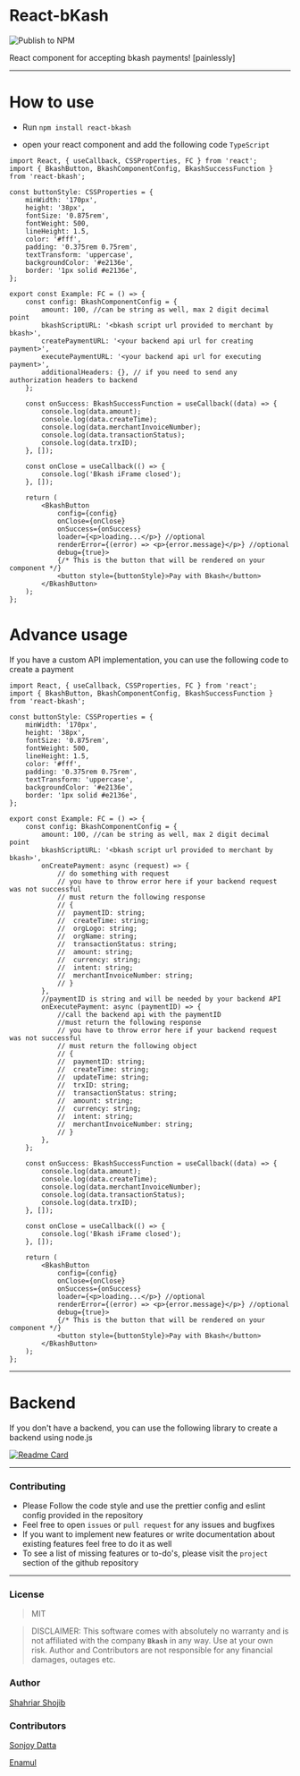 # React-bKash

![Publish to NPM](https://github.com/shahriar-shojib/React-bKash/workflows/Publish%20to%20NPM%20and%20Github%20Packages/badge.svg)

React component for accepting bkash payments! [painlessly]

---

# How to use

- Run `npm install react-bkash`

- open your react component and add the following code `TypeScript`

```tsx
import React, { useCallback, CSSProperties, FC } from 'react';
import { BkashButton, BkashComponentConfig, BkashSuccessFunction } from 'react-bkash';

const buttonStyle: CSSProperties = {
	minWidth: '170px',
	height: '38px',
	fontSize: '0.875rem',
	fontWeight: 500,
	lineHeight: 1.5,
	color: '#fff',
	padding: '0.375rem 0.75rem',
	textTransform: 'uppercase',
	backgroundColor: '#e2136e',
	border: '1px solid #e2136e',
};

export const Example: FC = () => {
	const config: BkashComponentConfig = {
		amount: 100, //can be string as well, max 2 digit decimal point
		bkashScriptURL: '<bkash script url provided to merchant by bkash>',
		createPaymentURL: '<your backend api url for creating payment>',
		executePaymentURL: '<your backend api url for executing payment>',
		additionalHeaders: {}, // if you need to send any authorization headers to backend
	};

	const onSuccess: BkashSuccessFunction = useCallback((data) => {
		console.log(data.amount);
		console.log(data.createTime);
		console.log(data.merchantInvoiceNumber);
		console.log(data.transactionStatus);
		console.log(data.trxID);
	}, []);

	const onClose = useCallback(() => {
		console.log('Bkash iFrame closed');
	}, []);

	return (
		<BkashButton
			config={config}
			onClose={onClose}
			onSuccess={onSuccess}
			loader={<p>loading...</p>} //optional
			renderError={(error) => <p>{error.message}</p>} //optional
			debug={true}>
			{/* This is the button that will be rendered on your component */}
			<button style={buttonStyle}>Pay with Bkash</button>
		</BkashButton>
	);
};
```

# Advance usage

If you have a custom API implementation, you can use the following code to create a payment

```tsx
import React, { useCallback, CSSProperties, FC } from 'react';
import { BkashButton, BkashComponentConfig, BkashSuccessFunction } from 'react-bkash';

const buttonStyle: CSSProperties = {
	minWidth: '170px',
	height: '38px',
	fontSize: '0.875rem',
	fontWeight: 500,
	lineHeight: 1.5,
	color: '#fff',
	padding: '0.375rem 0.75rem',
	textTransform: 'uppercase',
	backgroundColor: '#e2136e',
	border: '1px solid #e2136e',
};

export const Example: FC = () => {
	const config: BkashComponentConfig = {
		amount: 100, //can be string as well, max 2 digit decimal point
		bkashScriptURL: '<bkash script url provided to merchant by bkash>',
		onCreatePayment: async (request) => {
			// do something with request
			// you have to throw error here if your backend request was not successful
			// must return the following response
			// {
			// 	paymentID: string;
			// 	createTime: string;
			// 	orgLogo: string;
			// 	orgName: string;
			// 	transactionStatus: string;
			// 	amount: string;
			// 	currency: string;
			// 	intent: string;
			// 	merchantInvoiceNumber: string;
			// }
		},
		//paymentID is string and will be needed by your backend API
		onExecutePayment: async (paymentID) => {
			//call the backend api with the paymentID
			//must return the following response
			// you have to throw error here if your backend request was not successful
			// must return the following object
			// {
			// 	paymentID: string;
			// 	createTime: string;
			// 	updateTime: string;
			// 	trxID: string;
			// 	transactionStatus: string;
			// 	amount: string;
			// 	currency: string;
			// 	intent: string;
			// 	merchantInvoiceNumber: string;
			// }
		},
	};

	const onSuccess: BkashSuccessFunction = useCallback((data) => {
		console.log(data.amount);
		console.log(data.createTime);
		console.log(data.merchantInvoiceNumber);
		console.log(data.transactionStatus);
		console.log(data.trxID);
	}, []);

	const onClose = useCallback(() => {
		console.log('Bkash iFrame closed');
	}, []);

	return (
		<BkashButton
			config={config}
			onClose={onClose}
			onSuccess={onSuccess}
			loader={<p>loading...</p>} //optional
			renderError={(error) => <p>{error.message}</p>} //optional
			debug={true}>
			{/* This is the button that will be rendered on your component */}
			<button style={buttonStyle}>Pay with Bkash</button>
		</BkashButton>
	);
};
```

---

# Backend

If you don't have a backend, you can use the following library to create a backend using node.js

[![Readme Card](https://github-readme-stats.vercel.app/api/pin/?username=shahriar-shojib&repo=bkash-payment-gateway&enable_icons=true)](https://github.com/shahriar-shojib/bkash-payment-gateway)

---

### Contributing

- Please Follow the code style and use the prettier config and eslint config provided in the repository
- Feel free to open `issues` or `pull request` for any issues and bugfixes
- If you want to implement new features or write documentation about existing features feel free to do it as well
- To see a list of missing features or to-do's, please visit the `project` section of the github repository

---

### License

> MIT

> DISCLAIMER: This software comes with absolutely no warranty and is not affiliated with the company **`Bkash`** in any way. Use at your own risk. Author and Contributors are not responsible for any financial damages, outages etc.

### Author

[Shahriar Shojib](https://github.com/shahriar-shojib)

### Contributors

[Sonjoy Datta](https://github.com/sonjoydatta)

[Enamul](https://github.com/Alpha-T30)
